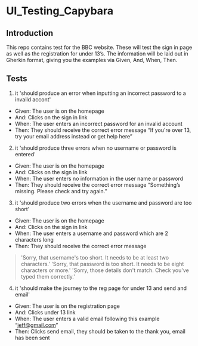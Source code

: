 # UI_Testing_Capybara


## Introduction 

This repo contains test for the BBC website. These will test the sign in page as well as the registration for under 13’s. The information will be laid out in Gherkin format, giving you the examples via Given, And, When, Then.

## Tests

1)	it 'should produce an error when inputting an incorrect password to a invaild accont'
- Given: The user is on the homepage 
- And: Clicks on the sign in link
- When: The user enters an incorrect password for an invalid account
- Then: They should receive the correct error message “If you're over 13, try your email address instead or get help here”

2)	it 'should produce three errors when no username or password is entered'
- Given: The user is on the homepage 
- And: Clicks on the sign in link
- When: The user enters no information in the user name or password
- Then: They should receive the correct error message “Something’s missing. Please check and try again.”

3) it 'should produce two errors when the username and password are too short'	
- Given: The user is on the homepage 
- And: Clicks on the sign in link
- When: The user enters a username and password which are 2 characters long
- Then: They should receive the correct error message 
> 'Sorry, that username's too short. It needs to be at least two characters.'
> 'Sorry, that password is too short. It needs to be eight characters or more.'
> 'Sorry, those details don't match. Check you've typed them correctly.'

4) it 'should make the journey to the reg page for under 13 and send and email'
- Given: The user is on the registration page 
- And: Clicks under 13 link
- When: The user enters a valid email following this example “jeff@gmail.com”
- Then: Clicks send email, they should be taken to the thank you, email has been sent

